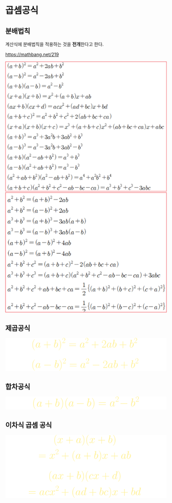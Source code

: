 # 곱셈공식


## 분배법칙
계산식에 분배법칙을 적용하는 것을 **전개**한다고 한다. 

https://mathbang.net/219


![](../.gitbook/assets/basic/math04.png)
![](../.gitbook/assets/basic/math05.png)

## 제곱공식

![](../.gitbook/assets/basic/math01.png)


## 합차공식

![](../.gitbook/assets/basic/math02.png)


## 이차식 곱셈 공식

![](../.gitbook/assets/basic/math03.png)